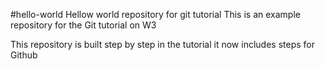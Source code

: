 #hello-world
Hellow world repository for git tutorial
This is an example repository for the Git tutorial on W3

This repository is built step by step in the tutorial
it now includes steps for Github
